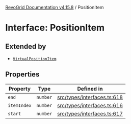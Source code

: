 [RevoGrid Documentation v4.15.8](README.md) / PositionItem

# Interface: PositionItem

## Extended by

- [`VirtualPositionItem`](Interface.VirtualPositionItem.md)

## Properties

| Property | Type | Defined in |
| ------ | ------ | ------ |
| `end` | `number` | [src/types/interfaces.ts:618](https://github.com/revolist/revogrid/blob/2ac43d2713c9d394ff33675f959c6432bf5aa023/src/types/interfaces.ts#L618) |
| `itemIndex` | `number` | [src/types/interfaces.ts:616](https://github.com/revolist/revogrid/blob/2ac43d2713c9d394ff33675f959c6432bf5aa023/src/types/interfaces.ts#L616) |
| `start` | `number` | [src/types/interfaces.ts:617](https://github.com/revolist/revogrid/blob/2ac43d2713c9d394ff33675f959c6432bf5aa023/src/types/interfaces.ts#L617) |
